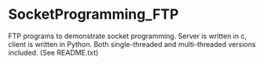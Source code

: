 # SocketProgramming_FTP
FTP programs to demonstrate socket programming. Server is written in c, client is written in Python. Both single-threaded and multi-threaded versions included. (See README.txt)
